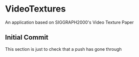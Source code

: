 # VideoTextures
An application based on SIGGRAPH2000's Video Texture Paper

## Initial Commit
This section is just to check that a push has gone through

